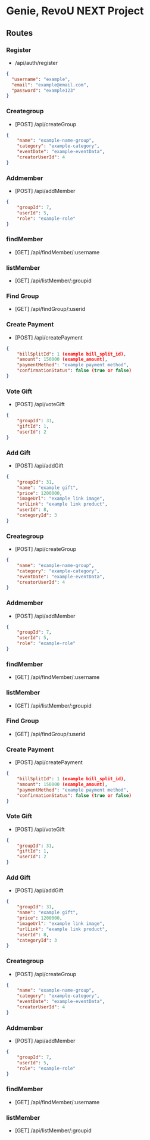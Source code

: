 # Genie, RevoU NEXT Project

## Routes

### Register

- /api/auth/register

```json
{
  "username": "example",
  "email": "example@email.com",
  "password": "example123"
}
```
### Creategroup

- [POST] /api/createGroup

```json
{
    "name": "example-name-group",
    "category": "example-category",
    "eventDate": "example-eventData",
    "creatorUserId": 4
}
```
### Addmember
- [POST] /api/addMember

```json
{
    "groupId": 7,
    "userId": 5,
    "role": "example-role"
}
```
### findMember
- [GET] /api/findMember/:username

### listMember
- [GET] /api/listMember/:groupid

### Find Group
- [GET] /api/findGroup/:userid

### Create Payment
- [POST] /api/createPayment

```json
{
    "billSplitId": 1 (example bill_split_id),
    "amount": 150000 (example_amount),
    "paymentMethod": "example payment method",
    "confirmationStatus": false (true or false)
}
```
### Vote Gift
- [POST] /api/voteGift

```json
{
    "groupId": 31,
    "giftId": 1,
    "userId": 2
}
```
### Add Gift
- [POST] /api/addGift
```json
{
    "groupId": 31,
    "name": "example gift",
    "price": 1200000,
    "imageUrl": "example link image",
    "urlLink": "example link product",
    "userId": 8,
    "categoryId": 3
}
```
### Creategroup

- [POST] /api/createGroup

```json
{
    "name": "example-name-group",
    "category": "example-category",
    "eventDate": "example-eventData",
    "creatorUserId": 4
}
```
### Addmember
- [POST] /api/addMember

```json
{
    "groupId": 7,
    "userId": 5,
    "role": "example-role"
}
```
### findMember
- [GET] /api/findMember/:username

### listMember
- [GET] /api/listMember/:groupid

### Find Group
- [GET] /api/findGroup/:userid

### Create Payment
- [POST] /api/createPayment

```json
{
    "billSplitId": 1 (example bill_split_id),
    "amount": 150000 (example_amount),
    "paymentMethod": "example payment method",
    "confirmationStatus": false (true or false)
}
```
### Vote Gift
- [POST] /api/voteGift

```json
{
    "groupId": 31,
    "giftId": 1,
    "userId": 2
}
```
### Add Gift
- [POST] /api/addGift
```json
{
    "groupId": 31,
    "name": "example gift",
    "price": 1200000,
    "imageUrl": "example link image",
    "urlLink": "example link product",
    "userId": 8,
    "categoryId": 3
}
```
### Creategroup

- [POST] /api/createGroup

```json
{
    "name": "example-name-group",
    "category": "example-category",
    "eventDate": "example-eventData",
    "creatorUserId": 4
}
```
### Addmember
- [POST] /api/addMember

```json
{
    "groupId": 7,
    "userId": 5,
    "role": "example-role"
}
```
### findMember
- [GET] /api/findMember/:username

### listMember
- [GET] /api/listMember/:groupid
